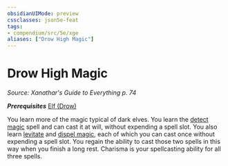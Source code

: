 ```yaml
---
obsidianUIMode: preview
cssclasses: json5e-feat
tags:
- compendium/src/5e/xge
aliases: ["Drow High Magic"]
---
```

# Drow High Magic
*Source: Xanathar's Guide to Everything p. 74*  

***Prerequisites*** [Elf (Drow)](../../races/elf-drow.md#)

You learn more of the magic typical of dark elves. You learn the [detect magic](../../spells/detect-magic.md#) spell and can cast it at will, without expending a spell slot. You also learn [levitate](../../spells/levitate.md#) and [dispel magic](../../spells/dispel-magic.md#), each of which you can cast once without expending a spell slot. You regain the ability to cast those two spells in this way when you finish a long rest. Charisma is your spellcasting ability for all three spells.